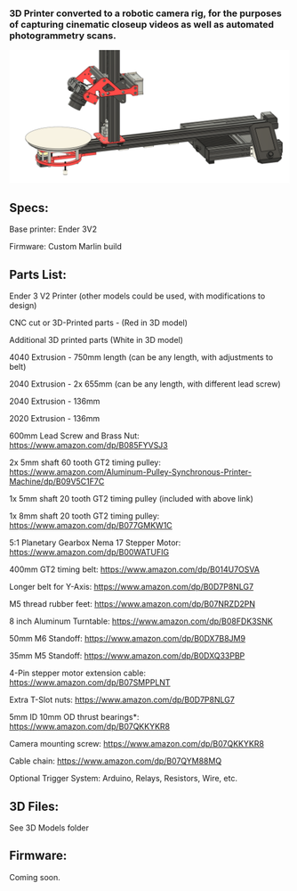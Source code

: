 ### 3D Printer converted to a robotic camera rig, for the purposes of capturing cinematic closeup videos as well as automated photogrammetry scans.

![Diagram](/img/Camera_rig-2.png)

## Specs:

Base printer: Ender 3V2 

Firmware: Custom Marlin build

## Parts List:

Ender 3 V2 Printer (other models could be used, with modifications to design)

CNC cut or 3D-Printed parts - (Red in 3D model)

Additional 3D printed parts (White in 3D model)

4040 Extrusion - 750mm length (can be any length, with adjustments to belt)

2040 Extrusion - 2x 655mm (can be any length, with different lead screw)

2040 Extrusion - 136mm

2020 Extrusion - 136mm

600mm Lead Screw and Brass Nut: https://www.amazon.com/dp/B085FYVSJ3

2x 5mm shaft 60 tooth GT2 timing pulley: https://www.amazon.com/Aluminum-Pulley-Synchronous-Printer-Machine/dp/B09V5C1F7C

1x 5mm shaft 20 tooth GT2 timing pulley (included with above link)

1x 8mm shaft 20 tooth GT2 timing pulley: https://www.amazon.com/dp/B077GMKW1C

5:1 Planetary Gearbox Nema 17 Stepper Motor: https://www.amazon.com/dp/B00WATUFIG

400mm GT2 timing belt: https://www.amazon.com/dp/B014U7OSVA

Longer belt for Y-Axis: https://www.amazon.com/dp/B0D7P8NLG7

M5 thread rubber feet: https://www.amazon.com/dp/B07NRZD2PN

8 inch Aluminum Turntable: https://www.amazon.com/dp/B08FDK3SNK

50mm M6 Standoff: https://www.amazon.com/dp/B0DX7B8JM9

35mm M5 Standoff: https://www.amazon.com/dp/B0DXQ33PBP

4-Pin stepper motor extension cable: https://www.amazon.com/dp/B07SMPPLNT

Extra T-Slot nuts: https://www.amazon.com/dp/B0D7P8NLG7

5mm ID 10mm OD thrust bearings*: https://www.amazon.com/dp/B07QKKYKR8

Camera mounting screw: https://www.amazon.com/dp/B07QKKYKR8

Cable chain: https://www.amazon.com/dp/B07QYM88MQ

Optional Trigger System: Arduino, Relays, Resistors, Wire, etc.

## 3D Files:

See 3D Models folder

## Firmware:

Coming soon.
